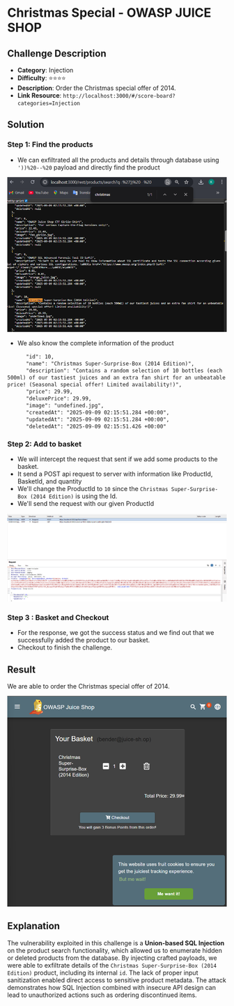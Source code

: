 # Christmas Special - OWASP JUICE SHOP

## Challenge Description

* **Category**: Injection
* **Difficulty**: ⭐⭐⭐⭐
* **Description**: Order the Christmas special offer of 2014.
* **Link Resource**: `http://localhost:3000/#/score-board?categories=Injection`

## Solution

### Step 1: Find the products

* We can exfiltrated all the products and details through database using `'))%20--%20` payload and directly find the product

![findchristmas](../../assets/christmas%20special1.png)

* We also know the complete information of the product

```
      "id": 10,
      "name": "Christmas Super-Surprise-Box (2014 Edition)",
      "description": "Contains a random selection of 10 bottles (each 500ml) of our tastiest juices and an extra fan shirt for an unbeatable price! (Seasonal special offer! Limited availability!)",
      "price": 29.99,
      "deluxePrice": 29.99,
      "image": "undefined.jpg",
      "createdAt": "2025-09-09 02:15:51.284 +00:00",
      "updatedAt": "2025-09-09 02:15:51.284 +00:00",
      "deletedAt": "2025-09-09 02:15:51.426 +00:00"
```

### Step 2: Add to basket

* We will intercept the request that sent if we add some products to the basket.
* It send a POST api request to server with information like ProductId, BasketId, and quantity
* We'll change the ProductId to `10` since the `Christmas Super-Surprise-Box (2014 Edition)` is using the Id.
* We'll send the request with our given ProductId

![addingbasket](../../assets/christmas%20special2.png)


### Step 3 : Basket and Checkout

* For the response, we got the success status and we find out that we successfully added the product to our basket.
* Checkout to finish the challenge.

## Result

We are able to order the Christmas special offer of 2014.

![Result](../../assets/christmas%20special3.png)

## Explanation

The vulnerability exploited in this challenge is a **Union-based SQL Injection** on the product search functionality, which allowed us to enumerate hidden or deleted products from the database. By injecting crafted payloads, we were able to exfiltrate details of the `Christmas Super-Surprise-Box (2014 Edition)` product, including its internal `id`. The lack of proper input sanitization enabled direct access to sensitive product metadata. The attack demonstrates how SQL Injection combined with insecure API design can lead to unauthorized actions such as ordering discontinued items.
